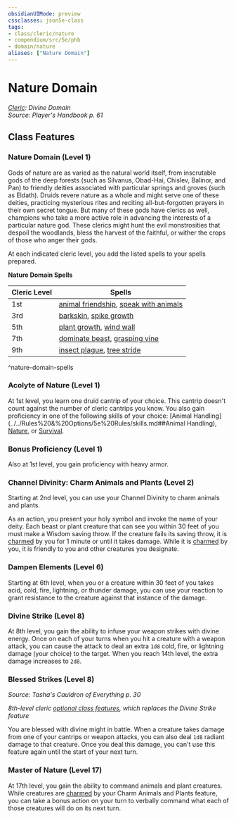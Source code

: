 ```yaml
---
obsidianUIMode: preview
cssclasses: json5e-class
tags:
- class/cleric/nature
- compendium/src/5e/phb
- domain/nature
aliases: ["Nature Domain"]
---
```

# Nature Domain
*[Cleric](./cleric.md#): Divine Domain*  
*Source: Player's Handbook p. 61*  


## Class Features

### Nature Domain (Level 1)

Gods of nature are as varied as the natural world itself, from inscrutable gods of the deep forests (such as Silvanus, Obad-Hai, Chislev, Balinor, and Pan) to friendly deities associated with particular springs and groves (such as Eldath). Druids revere nature as a whole and might serve one of these deities, practicing mysterious rites and reciting all-but-forgotten prayers in their own secret tongue. But many of these gods have clerics as well, champions who take a more active role in advancing the interests of a particular nature god. These clerics might hunt the evil monstrosities that despoil the woodlands, bless the harvest of the faithful, or wither the crops of those who anger their gods.

At each indicated cleric level, you add the listed spells to your spells prepared.

**Nature Domain Spells**

| Cleric Level | Spells |
|--------------|--------|
| 1st | [animal friendship](../spells/animal-friendship.md#), [speak with animals](../spells/speak-with-animals.md#) |
| 3rd | [barkskin](../spells/barkskin.md#), [spike growth](../spells/spike-growth.md#) |
| 5th | [plant growth](../spells/plant-growth.md#), [wind wall](../spells/wind-wall.md#) |
| 7th | [dominate beast](../spells/dominate-beast.md#), [grasping vine](../spells/grasping-vine.md#) |
| 9th | [insect plague](../spells/insect-plague.md#), [tree stride](../spells/tree-stride.md#) |
^nature-domain-spells

### Acolyte of Nature (Level 1)

At 1st level, you learn one druid cantrip of your choice. This cantrip doesn't count against the number of cleric cantrips you know. You also gain proficiency in one of the following skills of your choice: [Animal Handling](../../Rules%20&%20Options/5e%20Rules/skills.md##Animal Handling), [Nature](../../Rules%20&%20Options/5e%20Rules/skills.md##Nature), or [Survival](../../Rules%20&%20Options/5e%20Rules/skills.md##Survival).

### Bonus Proficiency (Level 1)

Also at 1st level, you gain proficiency with heavy armor.

### Channel Divinity: Charm Animals and Plants (Level 2)

Starting at 2nd level, you can use your Channel Divinity to charm animals and plants.

As an action, you present your holy symbol and invoke the name of your deity. Each beast or plant creature that can see you within 30 feet of you must make a Wisdom saving throw. If the creature fails its saving throw, it is [charmed](../../Rules%20&%20Options/5e%20Rules/conditions.md.md##charmed) by you for 1 minute or until it takes damage. While it is [charmed](../../Rules%20&%20Options/5e%20Rules/conditions.md##charmed) by you, it is friendly to you and other creatures you designate.

### Dampen Elements (Level 6)

Starting at 6th level, when you or a creature within 30 feet of you takes acid, cold, fire, lightning, or thunder damage, you can use your reaction to grant resistance to the creature against that instance of the damage.

### Divine Strike (Level 8)

At 8th level, you gain the ability to infuse your weapon strikes with divine energy. Once on each of your turns when you hit a creature with a weapon attack, you can cause the attack to deal an extra `1d8` cold, fire, or lightning damage (your choice) to the target. When you reach 14th level, the extra damage increases to `2d8`.

### Blessed Strikes (Level 8)
_Source: Tasha's Cauldron of Everything p. 30_

*8th-level cleric [optional class features](../../Rules%20&%20Options/5e%20Rules/variant-rules/optional-class-features-tce.md#), which replaces the Divine Strike feature*

You are blessed with divine might in battle. When a creature takes damage from one of your cantrips or weapon attacks, you can also deal `1d8` radiant damage to that creature. Once you deal this damage, you can't use this feature again until the start of your next turn.

### Master of Nature (Level 17)

At 17th level, you gain the ability to command animals and plant creatures. While creatures are [charmed](../../Rules%20&%20Options/5e%20Rules/conditions.md##charmed) by your Charm Animals and Plants feature, you can take a bonus action on your turn to verbally command what each of those creatures will do on its next turn.